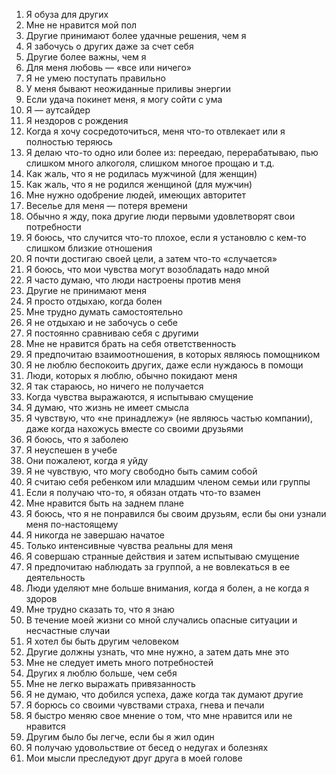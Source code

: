 1. Я обуза для других
2. Мне не нравится мой пол
3. Другие принимают более удачные решения, чем я
4. Я забочусь о других даже за счет себя
5. Другие более важны, чем я
6. Для меня любовь — «все или ничего»
7. Я не умею поступать правильно
8. У меня бывают неожиданные приливы энергии
9. Если удача покинет меня, я могу сойти с ума
10. Я — аутсайдер
11. Я нездоров с рождения
12. Когда я хочу сосредоточиться, меня что-то отвлекает или я полностью теряюсь
13. Я делаю что-то одно или более из: переедаю, перерабатываю, пью слишком много алкоголя, слишком многое прощаю и т.д.
14. Как жаль, что я не родилась мужчиной (для женщин)
15. Как жаль, что я не родился женщиной (для мужчин)
16. Мне нужно одобрение людей, имеющих авторитет
17. Веселье для меня — потеря времени
18. Обычно я жду, пока другие люди первыми удовлетворят свои потребности
19. Я боюсь, что случится что-то плохое, если я установлю с кем-то слишком близкие отношения
20. Я почти достигаю своей цели, а затем что-то «случается»
21. Я боюсь, что мои чувства могут возобладать надо мной
22. Я часто думаю, что люди настроены против меня
23. Другие не принимают меня
24. Я просто отдыхаю, когда болен
25. Мне трудно думать самостоятельно
26. Я не отдыхаю и не забочусь о себе
27. Я постоянно сравниваю себя с другими
28. Мне не нравится брать на себя ответственность
29. Я предпочитаю взаимоотношения, в которых являюсь помощником
30. Я не люблю беспокоить других, даже если нуждаюсь в помощи
31. Люди, которых я люблю, обычно покидают меня
32. Я так стараюсь, но ничего не получается
33. Когда чувства выражаются, я испытываю смущение
34. Я думаю, что жизнь не имеет смысла
35. Я чувствую, что «не принадлежу» (не являюсь частью компании), даже когда нахожусь вместе со своими друзьями
36. Я боюсь, что я заболею
37. Я неуспешен в учебе
38. Они пожалеют, когда я уйду
39. Я не чувствую, что могу свободно быть самим собой
40. Я считаю себя ребенком или младшим членом семьи или группы
41. Если я получаю что-то, я обязан отдать что-то взамен
42. Мне нравится быть на заднем плане
43. Я боюсь, что я не понравился бы своим друзьям, если бы они узнали меня по-настоящему
44. Я никогда не завершаю начатое
45. Только интенсивные чувства реальны для меня
46. Я совершаю странные действия и затем испытываю смущение
47. Я предпочитаю наблюдать за группой, а не вовлекаться в ее деятельность
48. Люди уделяют мне больше внимания, когда я болен, а не когда я здоров
49. Мне трудно сказать то, что я знаю
50. В течение моей жизни со мной случались опасные ситуации и несчастные случаи
51. Я хотел бы быть другим человеком
52. Другие должны узнать, что мне нужно, а затем дать мне это
53. Мне не следует иметь много потребностей
54. Других я люблю больше, чем себя
55. Мне не легко выражать привязанность
56. Я не думаю, что добился успеха, даже когда так думают другие
57. Я борюсь со своими чувствами страха, гнева и печали
58. Я быстро меняю свое мнение о том, что мне нравится или не нравится
59. Другим было бы легче, если бы я жил один
60. Я получаю удовольствие от бесед о недугах и болезнях
61. Мои мысли преследуют друг друга в моей голове
